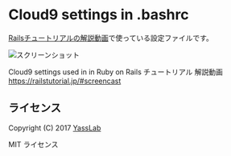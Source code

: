 # Cloud9 settings in .bashrc

[Railsチュートリアルの解説動画](https://railstutorial.jp/#screencast)で使っている設定ファイルです。

![スクリーンショット](https://raw.githubusercontent.com/yasulab/cloud9_bashrc/master/cloud9_settings.png)

Cloud9 settings used in in Ruby on Rails チュートリアル 解説動画   
https://railstutorial.jp/#screencast


## ライセンス

Copyright (C) 2017 [YassLab](https://yasslab.jp/)

MIT ライセンス
